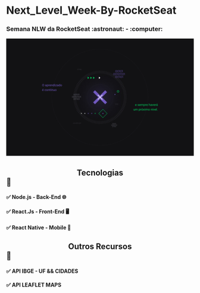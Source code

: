 # Next_Level_Week-By-RocketSeat

<h3>Semana NLW da RocketSeat :astronaut: - :computer:</h3>

![NLW](/Image/1440x900.jpg)

## <center>Tecnologias</center> :call_me_hand:

#### :white_check_mark: Node.js - Back-End :globe_with_meridians:
#### :white_check_mark: React.Js - Front-End :desktop_computer: 
#### :white_check_mark: React Native - Mobile :iphone: 

## <center>Outros Recursos</center> :call_me_hand:

#### :white_check_mark: API IBGE - UF && CIDADES
#### :white_check_mark: API LEAFLET MAPS
